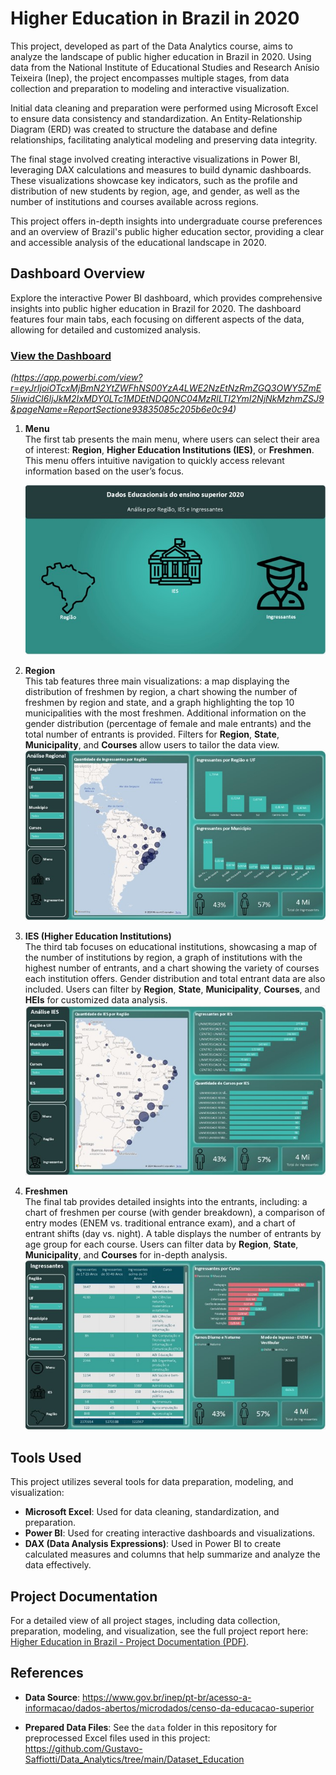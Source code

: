 # Higher Education in Brazil in 2020

This project, developed as part of the Data Analytics course, aims to analyze the landscape of public higher education in Brazil in 2020. Using data from the National Institute of Educational Studies and Research Anísio Teixeira (Inep), the project encompasses multiple stages, from data collection and preparation to modeling and interactive visualization.

Initial data cleaning and preparation were performed using Microsoft Excel to ensure data consistency and standardization. An Entity-Relationship Diagram (ERD) was created to structure the database and define relationships, facilitating analytical modeling and preserving data integrity.

The final stage involved creating interactive visualizations in Power BI, leveraging DAX calculations and measures to build dynamic dashboards. These visualizations showcase key indicators, such as the profile and distribution of new students by region, age, and gender, as well as the number of institutions and courses available across regions.

This project offers in-depth insights into undergraduate course preferences and an overview of Brazil's public higher education sector, providing a clear and accessible analysis of the educational landscape in 2020.
## Dashboard Overview

Explore the interactive Power BI dashboard, which provides comprehensive insights into public higher education in Brazil for 2020. The dashboard features four main tabs, each focusing on different aspects of the data, allowing for detailed and customized analysis.

### [View the Dashboard](https://app.powerbi.com/view?r=eyJrIjoiOTcxMjBmN2YtZWFhNS00YzA4LWE2NzEtNzRmZGQ3OWY5ZmE5IiwidCI6IjJkM2IxMDY0LTc1MDEtNDQ0NC04MzRlLTI2YmI2NjNkMzhmZSJ9&pageName=ReportSectione93835085c205b6e0c94)  
*(https://app.powerbi.com/view?r=eyJrIjoiOTcxMjBmN2YtZWFhNS00YzA4LWE2NzEtNzRmZGQ3OWY5ZmE5IiwidCI6IjJkM2IxMDY0LTc1MDEtNDQ0NC04MzRlLTI2YmI2NjNkMzhmZSJ9&pageName=ReportSectione93835085c205b6e0c94)*


1. **Menu**  
   The first tab presents the main menu, where users can select their area of interest: **Region**, **Higher Education Institutions (IES)**, or **Freshmen**. This menu offers intuitive navigation to quickly access relevant information based on the user’s focus.

   ![Menu Tab](Screenshots/Menu.jpg)

2. **Region**  
   This tab features three main visualizations: a map displaying the distribution of freshmen by region, a chart showing the number of freshmen by region and state, and a graph highlighting the top 10 municipalities with the most freshmen. Additional information on the gender distribution (percentage of female and male entrants) and the total number of entrants is provided. Filters for **Region**, **State**, **Municipality**, and **Courses** allow users to tailor the data view.  
   ![Region Tab](Screenshots/Region.jpg)

3. **IES (Higher Education Institutions)**  
   The third tab focuses on educational institutions, showcasing a map of the number of institutions by region, a graph of institutions with the highest number of entrants, and a chart showing the variety of courses each institution offers. Gender distribution and total entrant data are also included. Users can filter by **Region**, **State**, **Municipality**, **Courses**, and **HEIs** for customized data analysis.  
   ![IES Tab](Screenshots/IES.jpg)

4. **Freshmen**  
   The final tab provides detailed insights into the entrants, including: a chart of freshmen per course (with gender breakdown), a comparison of entry modes (ENEM vs. traditional entrance exam), and a chart of entrant shifts (day vs. night). A table displays the number of entrants by age group for each course. Users can filter data by **Region**, **State**, **Municipality**, and **Courses** for in-depth analysis.  
   ![Joiners Tab](Screenshots/Freshmen.jpg)


## Tools Used

This project utilizes several tools for data preparation, modeling, and visualization:

- **Microsoft Excel**: Used for data cleaning, standardization, and preparation.
- **Power BI**: Used for creating interactive dashboards and visualizations.
- **DAX (Data Analysis Expressions)**: Used in Power BI to create calculated measures and columns that help summarize and analyze the data effectively.

## Project Documentation

For a detailed view of all project stages, including data collection, preparation, modeling, and visualization, see the full project report here: [Higher Education in Brazil - Project Documentation (PDF)](Data_Analytics_Higher_Education_Data_2020___English.pdf).


## References

 - **Data Source**:
https://www.gov.br/inep/pt-br/acesso-a-informacao/dados-abertos/microdados/censo-da-educacao-superior

- **Prepared Data Files**: See the `data` folder in this repository for preprocessed Excel files used in this project:
https://github.com/Gustavo-Saffiotti/Data_Analytics/tree/main/Dataset_Education

